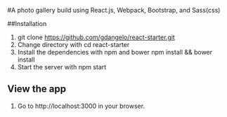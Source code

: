 #A photo gallery build using React.js, Webpack, Bootstrap, and Sass(css)

##Installation
1. git clone https://github.com/gdangelo/react-starter.git
2. Change directory with cd react-starter
3. Install the dependencies with npm and bower npm install && bower install
4. Start the server with npm start

## View the app
1. Go to http://localhost:3000 in your browser.